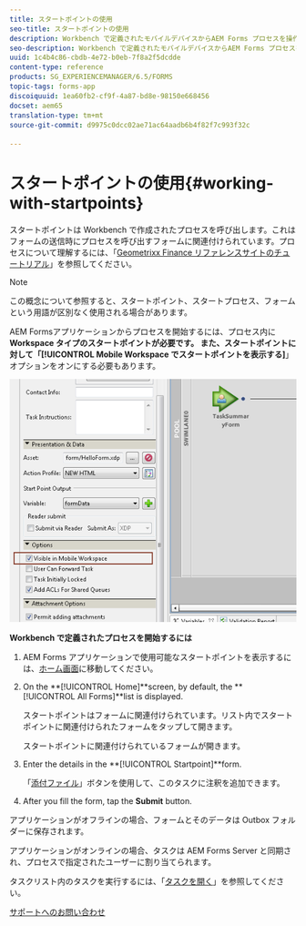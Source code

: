 ```yaml
---
title: スタートポイントの使用
seo-title: スタートポイントの使用
description: Workbench で定義されたモバイルデバイスからAEM Forms プロセスを操作する手順。
seo-description: Workbench で定義されたモバイルデバイスからAEM Forms プロセスを操作する手順。
uuid: 1c4b4c86-cbdb-4e72-b0eb-7f8a2f5dcdde
content-type: reference
products: SG_EXPERIENCEMANAGER/6.5/FORMS
topic-tags: forms-app
discoiquuid: 1ea60fb2-cf9f-4a87-bd8e-98150e668456
docset: aem65
translation-type: tm+mt
source-git-commit: d9975c0dcc02ae71ac64aadb6b4f82f7c993f32c

---
```



# スタートポイントの使用{#working-with-startpoints}

スタートポイントは Workbench で作成されたプロセスを呼び出します。これはフォームの送信時にプロセスを呼び出すフォームに関連付けられています。プロセスについて理解するには、「[Geometrixx Finance リファレンスサイトのチュートリアル](../../forms/using/finance-reference-site-walkthrough.md)」を参照してください。

>[!NOTE]
>
>この概念について参照すると、スタートポイント、スタートプロセス、フォームという用語が区別なく使用される場合があります。

AEM Formsアプリケーションからプロセスを開始するには、プロセス内に**Workspace **タイプのスタートポイントが必要です。 また、スタートポイントに対して「**[!UICONTROL Mobile Workspace でスタートポイントを表示する]**」オプションをオンにする必要もあります。

![mws_startpoint_select_option](assets/mws_startpoint_select_option.png)

**Workbench で定義されたプロセスを開始するには**

1. AEM Forms アプリケーションで使用可能なスタートポイントを表示するには、[ホーム画面](../../forms/using/home-screen.md)に移動してください。
1. On the **[!UICONTROL Home]**screen, by default, the **[!UICONTROL All Forms]**list is displayed.

   スタートポイントはフォームに関連付けられています。リスト内でスタートポイントに関連付けられたフォームをタップして開きます。

   スタートポイントに関連付けられているフォームが開きます。

1. Enter the details in the **[!UICONTROL Startpoint]**form.

   「[添付ファイル](../../forms/using/add-attachments.md)」ボタンを使用して、このタスクに注釈を追加できます。

1. After you fill the form, tap the **Submit** button.

アプリケーションがオフラインの場合、フォームとそのデータは Outbox フォルダーに保存されます。

アプリケーションがオンラインの場合、タスクは AEM Forms Server と同期され、プロセスで指定されたユーザーに割り当てられます。

タスクリスト内のタスクを実行するには、「[タスクを開く](/help/forms/using/open-task.md)」を参照してください。

[サポートへのお問い合わせ](https://www.adobe.com/account/sign-in.supportportal.html)
